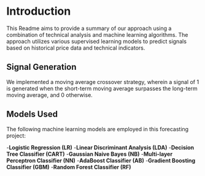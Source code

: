 # Introduction
This Readme aims to provide a summary of our approach using a combination of technical analysis and machine learning algorithms. The approach utilizes various supervised learning models to predict signals based on historical price data and technical indicators.
## Signal Generation
We implemented a moving average crossover strategy, wherein a signal of 1 is generated when the short-term moving average surpasses the long-term moving average, and 0 otherwise.
## Models Used
The following machine learning models are employed in this forecasting project:

-**Logistic Regression (LR)**
-**Linear Discriminant Analysis (LDA)**
-**Decision Tree Classifier (CART)**
-**Gaussian Naive Bayes (NB)**
-**Multi-layer Perceptron Classifier (NN)**
-**AdaBoost Classifier (AB)**
-**Gradient Boosting Classifier (GBM)**
-**Random Forest Classifier (RF)**
